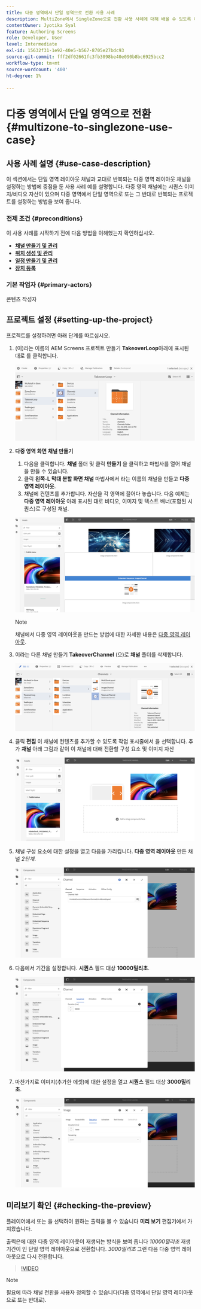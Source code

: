 ```yaml
---
title: 다중 영역에서 단일 영역으로 전환 사용 사례
description: MultiZone에서 SingleZone으로 전환 사용 사례에 대해 배울 수 있도록 이 페이지를 따르십시오.
contentOwner: Jyotika Syal
feature: Authoring Screens
role: Developer, User
level: Intermediate
exl-id: 15632f31-1e92-40e5-b567-8705e27bdc93
source-git-commit: fff2df02661fc3fb3098be40e090b8bc6925bcc2
workflow-type: tm+mt
source-wordcount: '400'
ht-degree: 1%

---
```


# 다중 영역에서 단일 영역으로 전환 {#multizone-to-singlezone-use-case}

## 사용 사례 설명 {#use-case-description}

이 섹션에서는 단일 영역 레이아웃 채널과 교대로 반복되는 다중 영역 레이아웃 채널을 설정하는 방법에 중점을 둔 사용 사례 예를 설명합니다. 다중 영역 채널에는 시퀀스 이미지/비디오 자산이 있으며 다중 영역에서 단일 영역으로 또는 그 반대로 반복되는 프로젝트를 설정하는 방법을 보여 줍니다.

### 전제 조건 {#preconditions}

이 사용 사례를 시작하기 전에 다음 방법을 이해했는지 확인하십시오.

* **[채널 만들기 및 관리](managing-channels.md)**
* **[위치 생성 및 관리](managing-locations.md)**
* **[일정 만들기 및 관리](managing-schedules.md)**
* **[장치 등록](device-registration.md)**

### 기본 작업자 {#primary-actors}

콘텐츠 작성자

## 프로젝트 설정 {#setting-up-the-project}

프로젝트를 설정하려면 아래 단계를 따르십시오.

1. (이)라는 이름의 AEM Screens 프로젝트 만들기 **TakeoverLoop**&#x200B;아래에 표시된 대로 를 클릭합니다.

   ![자산](assets/mz-to-sz1.png)


1. **다중 영역 화면 채널 만들기**

   1. 다음을 클릭합니다. **채널** 폴더 및 클릭 **만들기** 을 클릭하고 마법사를 열어 채널을 만들 수 있습니다.
   1. 클릭 **왼쪽-L 막대 분할 화면 채널** 마법사에서 라는 이름의 채널을 만들고 **다중 영역 레이아웃**.
   1. 채널에 컨텐츠를 추가합니다. 자산을 각 영역에 끌어다 놓습니다. 다음 예제는 **다중 영역 레이아웃** 아래 표시된 대로 비디오, 이미지 및 텍스트 배너(포함된 시퀀스)로 구성된 채널.

   ![자산](assets/mz-to-sz2.png)

   >[!NOTE]
   >
   >채널에서 다중 영역 레이아웃을 만드는 방법에 대한 자세한 내용은 [다중 영역 레이아웃](multi-zone-layout-aem-screens.md).


1. 이라는 다른 채널 만들기 **TakeoverChannel** (으)로 **채널** 폴더를 삭제합니다.

   ![자산](assets/mz-to-sz3.png)

1. 클릭 **편집** 이 채널에 컨텐츠를 추가할 수 있도록 작업 표시줄에서 을 선택합니다. 추가 **채널** 아래 그림과 같이 이 채널에 대해 전환할 구성 요소 및 이미지 자산

   ![자산](assets/mz-to-sz4.png)

1. 채널 구성 요소에 대한 설정을 열고 다음을 가리킵니다. **다중 영역 레이아웃** 만든 채널 *2단계*.

   ![자산](assets/mz-to-sz5.png)

1. 다음에서 기간을 설정합니다. **시퀀스** 필드 대상 **10000밀리초**.

   ![자산](assets/mz-to-sz6.png)

1. 마찬가지로 이미지(추가한 에셋)에 대한 설정을 열고 **시퀀스** 필드 대상 **3000밀리초**.

   ![자산](assets/mz-to-sz7.png)

## 미리보기 확인 {#checking-the-preview}

플레이어에서 또는 을 선택하여 원하는 출력을 볼 수 있습니다 **미리 보기** 편집기에서 가져왔습니다.

출력은에 대한 다중 영역 레이아웃이 재생되는 방식을 보여 줍니다 *10000밀리초* 재생 기간이 인 단일 영역 레이아웃으로 전환합니다. *3000밀리초* 그런 다음 다중 영역 레이아웃으로 다시 전환합니다.

>[!VIDEO](https://video.tv.adobe.com/v/30366)

>[!NOTE]
>
>필요에 따라 채널 전환을 사용자 정의할 수 있습니다(다중 영역에서 단일 영역 레이아웃으로 또는 반대로).
